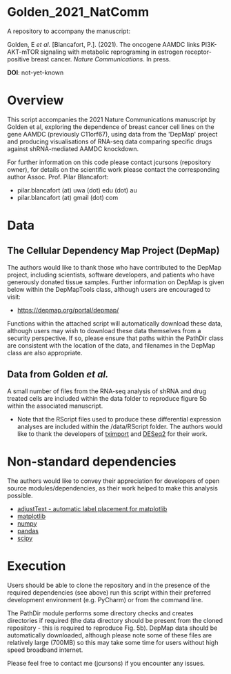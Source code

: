 # Golden_2021_NatComm
A repository to accompany the manuscript:

Golden, E *et al.* [Blancafort, P.]. (2021). The oncogene AAMDC links PI3K-AKT-mTOR signaling with metabolic
reprograming in estrogen receptor-positive breast cancer. *Nature Communications*. In press.

**DOI**: not-yet-known

# Overview
This script accompanies the 2021 Nature Communications manuscript by Golden et al, exploring the dependence of breast
cancer cell lines on the gene AAMDC (previously C11orf67), using data from the 'DepMap' project and producing
visualisations of RNA-seq data comparing specific drugs against shRNA-mediated AAMDC knockdown.

For further information on this code please contact jcursons (repository owner), for details on the scientific work
please contact the corresponding author Assoc. Prof. Pilar Blancafort:
- pilar.blancafort (at) uwa (dot) edu (dot) au
- pilar.blancafort (at) gmail (dot) com

# Data
## The Cellular Dependency Map Project (DepMap)
The authors would like to thank those who have contributed to the DepMap project, including scientists, software
developers, and patients who have generously donated tissue samples. Further information on DepMap is given below
within the DepMapTools class, although users are encouraged to visit: 
- https://depmap.org/portal/depmap/

Functions within the attached script will automatically download these data, although users may wish to
download these data themselves from a security perspective. If so, please ensure that paths within the PathDir
class are consistent with the location of the data, and filenames in the DepMap class are also appropriate.

## Data from Golden *et al.*
A small number of files from the RNA-seq analysis of shRNA and drug treated cells are included within the
data folder to reproduce figure 5b within the associated manuscript.
- Note that the RScript files used to produce these differential expression analyses are included within
the /data/RScript folder. The authors would like to thank the developers of 
[tximport](https://bioconductor.org/packages/release/bioc/html/tximport.html) and
[DESeq2](http://bioconductor.org/packages/release/bioc/html/DESeq2.html) for their work.

# Non-standard dependencies
The authors would like to convey their appreciation for developers of open source modules/dependencies, as their
work helped to make this analysis possible.
- [adjustText - automatic label placement for matplotlib](https://github.com/Phlya/adjustText)
- [matplotlib](https://matplotlib.org/)
- [numpy](https://numpy.org/)
- [pandas](https://pandas.pydata.org/)
- [scipy](https://www.scipy.org/)

# Execution
Users should be able to clone the repository and in the presence of the required dependencies (see above)
run this script within their preferred development environment (e.g. PyCharm) or from the command line.

The PathDir module performs some directory checks and creates directories if required (the data directory
should be present from the cloned repository - this is required to reproduce Fig. 5b). DepMap data should 
be automatically downloaded, although please note some of these files are relatively large (700MB) so this
may take some time for users without high speed broadband internet.

Please feel free to contact me (jcursons) if you encounter any issues. 